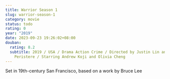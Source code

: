 ```yaml
---
title: Warrior Season 1
slug: warrior-season-1
category: movie
status: todo
rating: 0
year: "2019"
date: 2023-09-23 19:26:02+08:00
douban:
  rating: 8.2
  subtitle: 2019 / USA / Drama Action Crime / Directed by Justin Lin and Loni
    Peristere / Starring Andrew Koji and Olivia Cheng
---
```


Set in 19th-century San Francisco, based on a work by Bruce Lee
